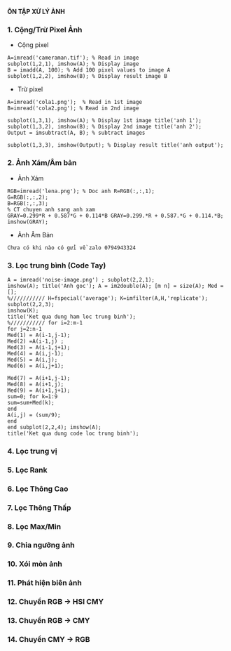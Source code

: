 **ÔN TẬP XỬ LÝ ẢNH**

### 1. Cộng/Trừ Pixel Ảnh
-	Cộng pixel

```
A=imread('cameraman.tif'); % Read in image 
subplot(1,2,1), imshow(A); % Display image
B = imadd(A, 100); % Add 100 pixel values to image A 
subplot(1,2,2), imshow(B); % Display result image B
```
-	Trừ pixel

```
A=imread('cola1.png');	% Read in 1st image 
B=imread('cola2.png'); % Read in 2nd image

subplot(1,3,1), imshow(A); % Display 1st image title('anh 1');
subplot(1,3,2), imshow(B); % Display 2nd image title('anh 2');
Output = imsubtract(A, B); % subtract images

subplot(1,3,3), imshow(Output); % Display result title('anh output');
```
### 2. Ảnh Xám/Âm bản
-	Ảnh Xám

```
RGB=imread('lena.png'); % Doc anh R=RGB(:,:,1);
G=RGB(:,:,2);
B=RGB(:,:,3);
% CT chuyen anh sang anh xam 
GRAY=0.299*R + 0.587*G + 0.114*B GRAY=0.299.*R + 0.587.*G + 0.114.*B;
imshow(GRAY);
```
-	Ảnh Âm Bản

`Chưa có khi nào có gửi về zalo 0794943324`
### 3. Lọc trung bình (Code Tay)
```
A = imread('noise-image.png') ; subplot(2,2,1);
imshow(A); title('Anh goc'); A = im2double(A); [m n] = size(A); Med = [];
%/////////// H=fspecial('average'); K=imfilter(A,H,'replicate'); subplot(2,2,3);
imshow(K);
title('Ket qua dung ham loc trung binh');
%/////////// for i=2:m-1
for j=2:n-1
Med(1) = A(i-1,j-1);
Med(2) =A(i-1,j) ;
Med(3) = A(i-1,j+1);
Med(4) = A(i,j-1);
Med(5) = A(i,j);
Med(6) = A(i,j+1);
```
```
Med(7) = A(i+1,j-1);
Med(8) = A(i+1,j);
Med(9) = A(i+1,j+1);
sum=0; for k=1:9
sum=sum+Med(k);
end
A(i,j) = (sum/9);
end
end subplot(2,2,4); imshow(A);
title('Ket qua dung code loc trung binh');
```
### 4. Lọc trung vị
### 5. Lọc Rank
### 6. Lọc Thông Cao
### 7. Lọc Thông Thấp
### 8. Lọc Max/Min
### 9. Chia ngưỡng ảnh
### 10. Xói mòn ảnh
### 11. Phát hiện biên ảnh
### 12. Chuyển RGB -> HSI CMY
### 13. Chuyển RGB -> CMY
### 14. Chuyển CMY -> RGB

